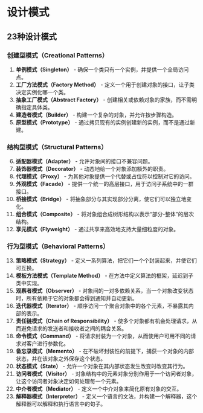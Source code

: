 # 设计模式

## 23种设计模式

### 创建型模式（Creational Patterns）

1. **单例模式（Singleton）** - 确保一个类只有一个实例，并提供一个全局访问点。
2. **工厂方法模式（Factory Method）** - 定义一个用于创建对象的接口，让子类决定实例化哪一个类。
3. **抽象工厂模式（Abstract Factory）** - 创建相关或依赖对象的家族，而不需明确指定具体类。
4. **建造者模式（Builder）** - 构建一个复杂的对象，并允许按步骤构造。
5. **原型模式（Prototype）** - 通过拷贝现有的实例创建新的实例，而不是通过新建。

### 结构型模式（Structural Patterns）

6. **适配器模式（Adapter）** - 允许对象间的接口不兼容问题。
7. **装饰器模式（Decorator）** - 动态地给一个对象添加额外的职责。
8. **代理模式（Proxy）** - 为其他对象提供一个代替或占位符以控制对它的访问。
9. **外观模式（Facade）** - 提供一个统一的高层接口，用于访问子系统中的一群接口。
10. **桥接模式（Bridge）** - 将抽象部分与其实现部分分离，使它们可以独立地变化。
11. **组合模式（Composite）** - 将对象组合成树形结构以表示“部分-整体”的层次结构。
12. **享元模式（Flyweight）** - 通过共享来高效地支持大量细粒度的对象。

### 行为型模式（Behavioral Patterns）

13. **策略模式（Strategy）** - 定义一系列算法，把它们一个个封装起来，并使它们可互换。
14. **模板方法模式（Template Method）** - 在方法中定义算法的框架，延迟到子类中实现。
15. **观察者模式（Observer）** - 对象间的一对多依赖关系，当一个对象改变状态时，所有依赖于它的对象都会得到通知并自动更新。
16. **迭代器模式（Iterator）** - 顺序访问一个聚合对象中的各个元素，不暴露其内部的表示。
17. **责任链模式（Chain of Responsibility）** - 使多个对象都有机会处理请求，从而避免请求的发送者和接收者之间的耦合关系。
18. **命令模式（Command）** - 将请求封装为一个对象，从而使用户可用不同的请求对客户进行参数化。
19. **备忘录模式（Memento）** - 在不破坏封装性的前提下，捕获一个对象的内部状态，并在该对象之外保存这个状态。
20. **状态模式（State）** - 允许一个对象在其内部状态发生改变时改变其行为。
21. **访问者模式（Visitor）** - 对象结构中的元素对象分别作用于一个访问者对象，让这个访问者对象决定如何处理每一个元素。
22. **中介者模式（Mediator）** - 定义一个中介对象来简化原有对象的交互。
23. **解释器模式（Interpreter）** - 定义一个语言的文法，并构建一个解释器，这个解释器可以解释和执行语言中的句子。